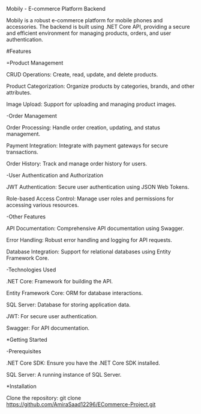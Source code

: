 Mobily - E-commerce Platform Backend

Mobily is a robust e-commerce platform for mobile phones and accessories. The backend is built using .NET Core API, providing a secure and efficient environment for managing products, orders, and user authentication.

#Features

=Product Management

CRUD Operations: Create, read, update, and delete products.

Product Categorization: Organize products by categories, brands, and other attributes.

Image Upload: Support for uploading and managing product images.

-Order Management

Order Processing: Handle order creation, updating, and status management.

Payment Integration: Integrate with payment gateways for secure transactions.

Order History: Track and manage order history for users.

-User Authentication and Authorization

JWT Authentication: Secure user authentication using JSON Web Tokens.

Role-based Access Control: Manage user roles and permissions for accessing various resources.

-Other Features

API Documentation: Comprehensive API documentation using Swagger.

Error Handling: Robust error handling and logging for API requests.

Database Integration: Support for relational databases using Entity Framework Core.

-Technologies Used

.NET Core: Framework for building the API.

Entity Framework Core: ORM for database interactions.

SQL Server: Database for storing application data.

JWT: For secure user authentication.

Swagger: For API documentation.

*Getting Started

-Prerequisites

.NET Core SDK: Ensure you have the .NET Core SDK installed.

SQL Server: A running instance of SQL Server.

*Installation

Clone the repository:
git clone https://github.com/AmiraSaad12296/ECommerce-Project.git
